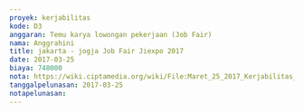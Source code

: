 ```yaml
---
proyek: kerjabilitas
kode: D3
anggaran: Temu karya lowongan pekerjaan (Job Fair)
nama: Anggrahini
title: jakarta - jogja Job Fair Jiexpo 2017
date: 2017-03-25
biaya: 748000
nota: https://wiki.ciptamedia.org/wiki/File:Maret_25_2017_Kerjabilitas_D3_tiket_jakarta_jogja_jiexpo_inok.png
tanggalpelunasan: 2017-03-25
notapelunasan:
---
```


